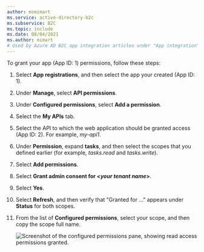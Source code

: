 ```yaml
---
author: msmimart
ms.service: active-directory-b2c
ms.subservice: B2C
ms.topic: include
ms.date: 08/04/2021
ms.author: mimart
# Used by Azure AD B2C app integration articles under "App integration".
---
```


To grant your app (App ID: 1) permissions, follow these steps: 

1. Select **App registrations**, and then select the app your created (App ID: 1).
1. Under **Manage**, select **API permissions**.
1. Under **Configured permissions**, select **Add a permission**.
1. Select the **My APIs** tab.
1. Select the API to which the web application should be granted access (App ID: 2). For example, *my-api1*.
1. Under **Permission**, expand **tasks**, and then select the scopes that you defined earlier (for example, *tasks.read* and *tasks.write*).
1. Select **Add permissions**.
1. Select **Grant admin consent for \<*your tenant name*>**.
1. Select **Yes**.
1. Select **Refresh**, and then verify that "Granted for ..." appears under **Status** for both scopes.
1. From the list of **Configured permissions**, select your scope, and then copy the scope full name. 

    ![Screenshot of the configured permissions pane, showing read access permissions granted.](./media/active-directory-b2c-app-integration-grant-permissions/get-azure-ad-b2c-app-permissions.png)  